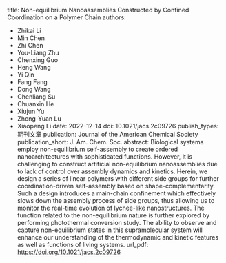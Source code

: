 title: Non-equilibrium Nanoassemblies Constructed by Confined Coordination on a Polymer Chain
authors:
- Zhikai Li
- Min Chen
- Zhi Chen
- You-Liang Zhu
- Chenxing Guo
- Heng Wang
- Yi Qin
- Fang Fang
- Dong Wang
- Chenliang Su
- Chuanxin He
- Xiujun Yu
- Zhong-Yuan Lu
- Xiaopeng Li
date: 2022-12-14
doi: 10.1021/jacs.2c09726
publish_types: 期刊文章
publication: Journal of the American Chemical Society
publication_short: J. Am. Chem. Soc.
abstract: Biological systems employ non-equilibrium self-assembly to  create ordered nanoarchitectures with sophisticated functions. However,  it is challenging to construct artificial non-equilibrium nanoassemblies  due to lack of control over assembly dynamics and kinetics. Herein, we  design a series of linear polymers with different side groups for  further coordination-driven self-assembly based on  shape-complementarity. Such a design introduces a main-chain confinement  which effectively slows down the assembly process of side groups, thus  allowing us to monitor the real-time evolution of lychee-like  nanostructures. The function related to the non-equilibrium nature is  further explored by performing photothermal conversion study. The  ability to observe and capture non-equilibrium states in this  supramolecular system will enhance our understanding of the  thermodynamic and kinetic features as well as functions of living  systems.
url_pdf: https://doi.org/10.1021/jacs.2c09726
